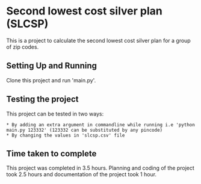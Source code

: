 # Second lowest cost silver plan (SLCSP)

This is a project to calculate the second lowest cost silver plan for a group of zip codes.

## Setting Up and Running

Clone this project and run 'main.py'.

## Testing the project

This project can be tested in two ways:

    * By adding an extra argument in commandline while running i.e 'python main.py 123332' (123332 can be substituted by any pincode)
    * By changing the values in 'slcsp.csv' file
  
## Time taken to complete

This project was completed in 3.5 hours. Planning and coding of the project took 2.5 hours and documentation of the project took 1 hour. 
